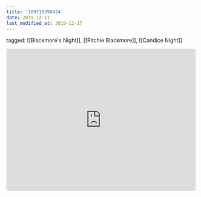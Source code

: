 ```yaml
---
title: '189719399424'
date: 2019-12-17
last_modified_at: 2019-12-17
---
```

tagged: [[Blackmore's Night]], [[Ritchie Blackmore]], [[Candice Night]]
<iframe allow="accelerometer; autoplay; clipboard-write; encrypted-media; gyroscope; picture-in-picture" allowfullscreen="" frameborder="0" height="375" id="youtube_iframe" src="https://www.youtube.com/embed/LL11PlxDYz4?feature=oembed&amp;enablejsapi=1&amp;origin=https://safe.txmblr.com&amp;wmode=opaque" width="500"></iframe>